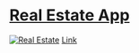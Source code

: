 # [Real Estate App](https://fuzzy-realestate.vercel.app/)

[![Real Estate](https://i.ibb.co/jTW4bFC/image.png)](https://fuzzy-realestate.vercel.app/)
[Link](https://fuzzy-realestate.vercel.app/)
